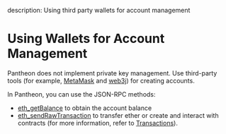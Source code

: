 description: Using third party wallets for account management
<!--- END of page meta data -->

# Using Wallets for Account Management

Pantheon does not implement private key management. Use third-party tools (for example, [MetaMask](https://consensys.zendesk.com/hc/en-us/articles/360004685212-Generating-MetaMask-Wallet-New-UI-) and [web3j](https://web3j.io/)) for creating accounts. 

In Pantheon, you can use the JSON-RPC methods:

 * [eth_getBalance](../Reference/JSON-RPC-API-Methods.md#eth_getbalance) to obtain the account balance
 * [eth_sendRawTransaction](../Reference/JSON-RPC-API-Methods.md#eth_sendrawtransaction) to transfer ether or create and interact with contracts (for more information, refer to [Transactions](Transactions.md#transactions)).  